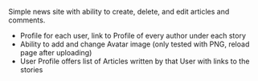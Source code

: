 Simple news site with ability to create, delete, and edit articles and comments.
* Profile for each user, link to Profile of every author under each story
* Ability to add and change Avatar image (only tested with PNG, reload page after uploading)
* User Profile offers list of Articles written by that User with links to the stories
